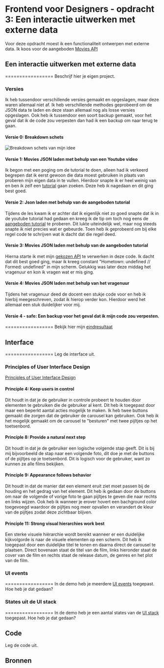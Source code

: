# Frontend voor Designers - opdracht 3: Een interactie uitwerken met externe data
Voor deze opdracht moest ik een functionaliteit ontwerpen met externe data. Ik koos voor de aangeboden [Movies API](https://koopreynders.github.io/frontendvoordesigners/opdracht3/json/movies.json)


## Een interactie uitwerken met externe data
================= Beschrijf hier je eigen project.

### Versies
Ik heb tussendoor verschillende versies gemaakt en opgeslagen, maar deze waren allemaal niet af. Ik heb verschillende methodes geprobeerd om de JSON data te laden en deze staan allemaal nog als losse versies opgeslagen. Ook heb ik tussendoor een soort backup gemaakt, voor het geval dat ik de code zou verpesten dan had ik een backup om naar terug te gaan. 
#### Versie 0: Breakdown schets

![Breakdown schets van mijn idee](/img/Breakdown_Schets)

#### Versie 1: Movies JSON laden met behulp van een Youtube video
Ik begon met een poging om de tutorial te doen, alleen had ik verkeerd begrepen dat ik eerst gewoon die data moest gebruiken in plaats van proberen mijn eigen data in te vullen. Hierdoor snapte ik er heel weinig van en ben ik zelf een [tutorial](https://www.youtube.com/watch?v=DG4obitDvUA) gaan zoeken. Deze heb ik nagedaan en dit ging best goed. 

#### Versie 2: Json laden met behulp van de aangeboden tutorial
Tijdens de les kwam ik er achter dat ik eigenlijk niet zo goed snapte dat ik in de youtube tutorial had gedaan en kreeg ik de tip om toch nog eens de [aangeboden tutorial](https://developer.mozilla.org/en-US/docs/Learn/JavaScript/Objects/JSON) te proberen. Dit lukte uiteindelijk wel, maar nog steeds snapte ik niet precies wat er gebeurde. Toen heb ik geprobeerd om bij elke regel code te schrijven wat ik dacht dat die regel deed. 

#### Versie 3: Movies JSON laden met behulp van de aangeboden tutorial
Hierna starte ik met mijn [gekozen API](https://koopreynders.github.io/frontendvoordesigners/opdracht3/json/movies.json) te verwerken in deze code. Ik dacht dat dit best goed ging, maar ik kreeg constant "Hometown: undefined // Formed: undefined" in mijn scherm. Gelukkig was later deze middag het vragenuur en kon ik vragen wat er mis ging.

#### Versie 4: Movies JSON laden met behulp van het vragenuur
Tijdens het vragenuur deed de docent een stukje code voor en heb ik hierbij meegeschreven, zodat ik hierop verder kon. Hierdoor werd het allemaal een stuk duidelijker voor mij. 

#### Versie 4 - safe: Een backup voor het geval dat ik mijn code zou verpesten.







================= Bekijk hier mijn [eindresultaat]()


## Interface
================= Leg de interface uit.

### Principles of User Interface Design
[Principles of User Interface Design](http://bokardo.com/principles-of-user-interface-design/)

#### Principle 4: Keep users in control
Dit houdt in dat je de gebruiker in controle probeert te houden door elementen te gebruiken die de gebruiker al kent. Dit heb ik toegepast door maar een beperkt aantal acties mogelijk te maken. Ik heb twee buttons gemaakt die zorgen dat de gebruiker de carousel kan gebruiken. Ook heb ik het mogelijk gemaakt om de carousel te "besturen" met twee pijltjes op het toetsenbord. 

#### Principle 8: Provide a natural next step
Dit houdt in dat je de gebruiker een logische volgende stap geeft. Dit is bij mij bijvoorbeeld de stap naar een volgende foto, dit doe je met de buttons of de pijltjes op je toetsenbord. Dit is logisch voor de gebruiker, want zo kunnen ze alle films bekijken.

#### Principle 9: Appearance follows behavior
Dit houdt in dat de manier dat een element eruit ziet moet passen bij de houding en het gedrag van het element. Dit heb ik gedaan door de buttons om naar de volgende of vorige foto te gaan pijltjes te geven die naar rechts en links wijzen. Ook heb ik wanneer je erover hovert een bachground color toegevoegd waardoor de pijltjes nog meer opvallen en verandert de kleur van de pijltjes zodat deze zichtbaar blijven.

#### Principle 11: Strong visual hierarchies work best
Een sterke visuele hiërarchie wordt bereikt wanneer er een duidelijke kijkvolgorde is naar de visuele elementen op een scherm. Dit heb ik toegepast door een duidelijke titel te tonen en daarna direct de carousel te plaatsen. Direct bovenaan staat de titel van de film, links hieronder staat de cover van de film en rechts staat de release datum, de genres en het plot van de film.


### UI events
================= In de demo heb je meerdere [UI events](https://developer.mozilla.org/en-US/docs/Web/API/UIEvent) toegepast. Hoe heb je dat gedaan?



### States uit de UI stack
================= In de demo heb je een aantal states van de [UI stack](https://www.scotthurff.com/posts/why-your-user-interface-is-awkward-youre-ignoring-the-ui-stack/) toegepast. Hoe heb je dat gedaan?





## Code
Leg de code uit.






## Bronnen



